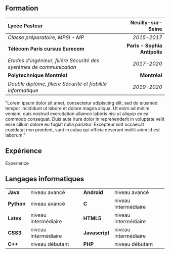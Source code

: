 ## Formation

|**Lycée Pasteur**                                                   |        **Neuilly-sur-Seine**|
|:-------------------------------------------------------------------|----------------------------:|
|*Classe préparatoire, MPSI - MP*                                    | *2015-2017*                 |
|**Télécom Paris cursus Eurecom**                                    | **Paris - Sophia Antipolis**|
|*Etudes d’ingénieur, ﬁlière Sécurité des systèmes de communication* | *2017-2020*                 |
|**Polytechnique Montréal**                                          | **Montréal**                |
|*Double diplôme, ﬁlière Sécurité et fiabilité informatique*         | *2019-2020*                 |

"Lorem ipsum dolor sit amet, consectetur adipiscing elit, sed do eiusmod tempor incididunt ut labore et dolore magna aliqua. Ut enim ad minim veniam, quis nostrud exercitation ullamco laboris nisi ut aliquip ex ea commodo consequat. Duis aute irure dolor in reprehenderit in voluptate velit esse cillum dolore eu fugiat nulla pariatur. Excepteur sint occaecat cupidatat non proident, sunt in culpa qui officia deserunt mollit anim id est laborum."

## Expérience
Experience

## Langages informatiques
|||||
|:-----------|:---------------------|:---------------|:---------------------|
|**Java**    | niveau avancé        |**Android**     | niveau avancé        |
|**Python**  | niveau avancé        |**C**           | niveau intermédiaire |
|**Latex**   | niveau intermédiaire |**HTML5**       | niveau intermédiaire |
|**CSS3**    | niveau intermédiaire |**Javascript**  | niveau intermédiaire |
|**C++**     | niveau débutant      |**PHP**         | niveau débutant      |
